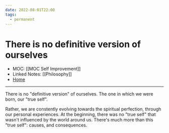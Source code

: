 ```yaml
---
date: 2022-08-01T22:00
tags:
  - permanent
---
```

# There is no definitive version of ourselves
- MOC: [[MOC Self Improvement]]
- Linked Notes: [[Philosophy]]
- [Home](https://misudashi.ga/)
----------
There is no "definitive version" of ourselves. The one in which we were born, our "true self". 

Rather, we are constently evolving towards the spiritual perfection, through our personal experiences. At the beginning, there was no "true self" that wasn't influenced by the world around us. There's much more than this "true self": causes, and consequences.